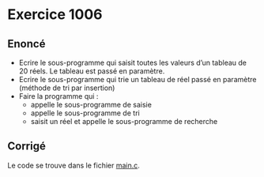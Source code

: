 # Exercice 1006

## Enoncé

- Ecrire le sous-programme qui saisit toutes les valeurs d’un tableau de 20 réels. Le tableau est passé en paramètre.
- Ecrire le sous-programme qui trie un tableau de réel passé en paramètre (méthode de tri par insertion)
- Faire la programme qui :
    - appelle le sous-programme de saisie
    - appelle le sous-programme de tri
    - saisit un réel et appelle le sous-programme de recherche

## Corrigé

Le code se trouve dans le fichier [main.c](../code/main.c).